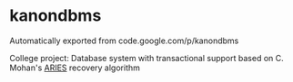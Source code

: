 # kanondbms
Automatically exported from code.google.com/p/kanondbms

College project: Database system with transactional support based on C. Mohan's [ARIES](http://en.wikipedia.org/wiki/Algorithms_for_Recovery_and_Isolation_Exploiting_Semantics) recovery algorithm

